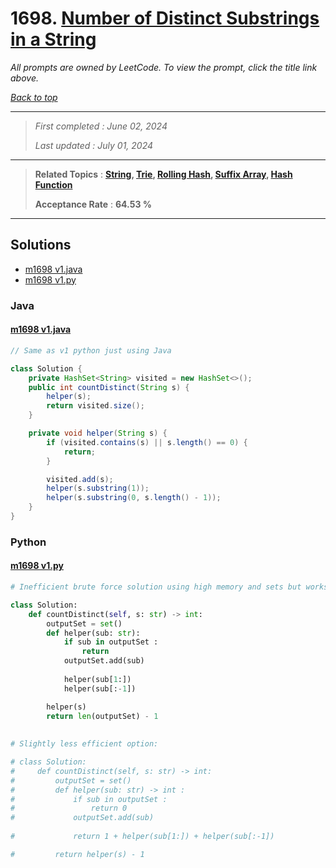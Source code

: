 # 1698. [Number of Distinct Substrings in a String](<https://leetcode.com/problems/number-of-distinct-substrings-in-a-string>)

*All prompts are owned by LeetCode. To view the prompt, click the title link above.*

*[Back to top](<../README.md>)*

------

> *First completed : June 02, 2024*
>
> *Last updated : July 01, 2024*

------

> **Related Topics** : **[String](<by_topic/String.md>), [Trie](<by_topic/Trie.md>), [Rolling Hash](<by_topic/Rolling Hash.md>), [Suffix Array](<by_topic/Suffix Array.md>), [Hash Function](<by_topic/Hash Function.md>)**
>
> **Acceptance Rate** : **64.53 %**

------

## Solutions

- [m1698 v1.java](<../my-submissions/m1698 v1.java>)
- [m1698 v1.py](<../my-submissions/m1698 v1.py>)
### Java
#### [m1698 v1.java](<../my-submissions/m1698 v1.java>)
```Java
// Same as v1 python just using Java

class Solution {
    private HashSet<String> visited = new HashSet<>();
    public int countDistinct(String s) {
        helper(s);
        return visited.size();
    }

    private void helper(String s) {
        if (visited.contains(s) || s.length() == 0) {
            return;
        }

        visited.add(s);
        helper(s.substring(1));
        helper(s.substring(0, s.length() - 1));
    }
}
```

### Python
#### [m1698 v1.py](<../my-submissions/m1698 v1.py>)
```Python
# Inefficient brute force solution using high memory and sets but works

class Solution:
    def countDistinct(self, s: str) -> int:
        outputSet = set()
        def helper(sub: str):
            if sub in outputSet :
                return 
            outputSet.add(sub) 
            
            helper(sub[1:]) 
            helper(sub[:-1])

        helper(s)
        return len(outputSet) - 1
        
        
# Slightly less efficient option: 

# class Solution:
#     def countDistinct(self, s: str) -> int:
#         outputSet = set()
#         def helper(sub: str) -> int :
#             if sub in outputSet :
#                 return 0
#             outputSet.add(sub) 
            
#             return 1 + helper(sub[1:]) + helper(sub[:-1])

#         return helper(s) - 1
        
```

